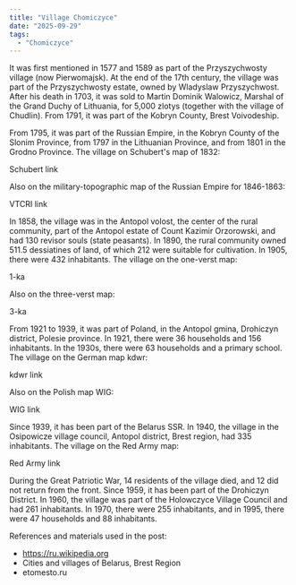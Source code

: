 ```yaml
---
title: "Village Chomiczyce"
date: "2025-09-29"
tags: 
  - "Chomiczyce"
---
```


It was first mentioned in 1577 and 1589 as part of the Przyszychwosty village (now Pierwomajsk). At the end of the 17th century, the village was part of the Przyszychwosty estate, owned by Wladyslaw Przyszychwost. After his death in 1703, it was sold to Martin Dominik Walowicz, Marshal of the Grand Duchy of Lithuania, for 5,000 zlotys (together with the village of Chudlin). From 1791, it was part of the Kobryn County, Brest Voivodeship.

From 1795, it was part of the Russian Empire, in the Kobryn County of the Slonim Province, from 1797 in the Lithuanian Province, and from 1801 in the Grodno Province. The village on Schubert's map of 1832:

Schubert link

Also on the military-topographic map of the Russian Empire for 1846-1863:

VTCRI link

In 1858, the village was in the Antopol volost, the center of the rural community, part of the Antopol estate of Count Kazimir Orzorowski, and had 130 revisor souls (state peasants). In 1890, the rural community owned 511.5 dessiatines of land, of which 212 were suitable for cultivation. In 1905, there were 432 inhabitants. The village on the one-verst map:

1-ka

Also on the three-verst map:

3-ka

From 1921 to 1939, it was part of Poland, in the Antopol gmina, Drohiczyn district, Polesie province. In 1921, there were 36 households and 156 inhabitants. In the 1930s, there were 63 households and a primary school. The village on the German map kdwr:

kdwr link

Also on the Polish map WIG:

WIG link

Since 1939, it has been part of the Belarus SSR. In 1940, the village in the Osipowicze village council, Antopol district, Brest region, had 335 inhabitants. The village on the Red Army map:

Red Army link

During the Great Patriotic War, 14 residents of the village died, and 12 did not return from the front. Since 1959, it has been part of the Drohiczyn District. In 1960, the village was part of the Holowczyce Village Council and had 261 inhabitants. In 1970, there were 255 inhabitants, and in 1995, there were 47 households and 88 inhabitants.

References and materials used in the post:
- https://ru.wikipedia.org
- Cities and villages of Belarus, Brest Region
- etomesto.ru
